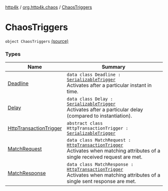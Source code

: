 [http4k](../../index.md) / [org.http4k.chaos](../index.md) / [ChaosTriggers](./index.md)

# ChaosTriggers

`object ChaosTriggers` [(source)](https://github.com/http4k/http4k/blob/master/http4k-testing-chaos/src/main/kotlin/org/http4k/chaos/ChaosTriggers.kt#L45)

### Types

| Name | Summary |
|---|---|
| [Deadline](-deadline/index.md) | `data class Deadline : `[`SerializableTrigger`](../-serializable-trigger/index.md)<br>Activates after a particular instant in time. |
| [Delay](-delay/index.md) | `data class Delay : `[`SerializableTrigger`](../-serializable-trigger/index.md)<br>Activates after a particular delay (compared to instantiation). |
| [HttpTransactionTrigger](-http-transaction-trigger/index.md) | `abstract class HttpTransactionTrigger : `[`SerializableTrigger`](../-serializable-trigger/index.md) |
| [MatchRequest](-match-request/index.md) | `data class MatchRequest : `[`HttpTransactionTrigger`](-http-transaction-trigger/index.md)<br>Activates when matching attributes of a single received request are met. |
| [MatchResponse](-match-response/index.md) | `data class MatchResponse : `[`HttpTransactionTrigger`](-http-transaction-trigger/index.md)<br>Activates when matching attributes of a single sent response are met. |
